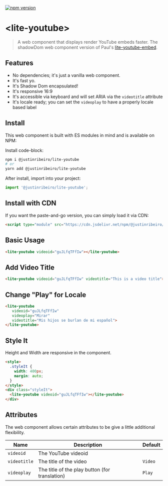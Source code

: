[![npm version](https://badge.fury.io/js/%40justinribeiro%2Flite-youtube.svg)](https://badge.fury.io/js/%40justinribeiro%2Flite-youtube)

# \<lite-youtube\>

> A web component that displays render YouTube embeds faster. The shadowDom web component version of Paul's [lite-youtube-embed](https://github.com/paulirish/lite-youtube-embed).

## Features

* No dependencies; it's just a vanilla web component.
* It's fast yo.
* It's Shadow Dom encapsulated!
* It's responsive 16:9
* It's accessible via keyboard and will set ARIA via the `videotitle` attribute
* It's locale ready; you can set the `videoplay` to have a properly locale based label

## Install

This web component is built with ES modules in mind and is
available on NPM:

Install code-block:

```sh
npm i @justinribeiro/lite-youtube
# or
yarn add @justinribeiro/lite-youtube
```

After install, import into your project:

```js
import '@justinribeiro/lite-youtube';
```

## Install with CDN

If you want the paste-and-go version, you can simply load it via CDN:

```html
<script type="module" src="https://cdn.jsdelivr.net/npm/@justinribeiro/lite-youtube@0.3.1/lite-youtube.js">
```

## Basic Usage

```html
<lite-youtube videoid="guJLfqTFfIw"></lite-youtube>
```

## Add Video Title

```html
<lite-youtube videoid="guJLfqTFfIw" videotitle="This is a video title"></lite-youtube>
```

## Change "Play" for Locale</h3>
```html
<lite-youtube
   videoid="guJLfqTFfIw"
   videoplay="Mirar"
   videotitle="Mis hijos se burlan de mi español">
</lite-youtube>
```

## Style It
Height and Width are responsive in the component.
```html
<style>
  .styleIt {
    width: 400px;
    margin: auto;
  }
</style>
<div class="styleIt">
  <lite-youtube videoid="guJLfqTFfIw"></lite-youtube>
</div>
```

## Attributes

The web component allows certain attributes to be give a little additional
flexibility.

 | Name | Description | Default |
 | --- | --- | --- |
 | `videoid` | The YouTube videoid | ` ` |
 | `videotitle` | The title of the video | `Video` |
 | `videoplay` | The title of the play button (for translation) | `Play` |
